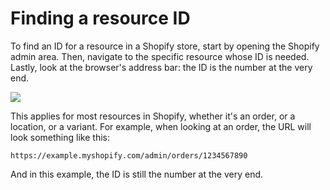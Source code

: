 # Finding a resource ID

To find an ID for a resource in a Shopify store, start by opening the Shopify admin area. Then, navigate to the specific resource whose ID is needed. Lastly, look at the browser's address bar: the ID is the number at the very end.

![](https://d33v4339jhl8k0.cloudfront.net/docs/assets/5ddd799f2c7d3a7e9ae472fc/images/5e28a1e22c7d3a7e9ae69bd4/5e28a1e2b21b9.png)

This applies for most resources in Shopify, whether it's an order, or a location, or a variant. For example, when looking at an order, the URL will look something like this:

```text
https://example.myshopify.com/admin/orders/1234567890
```

And in this example, the ID is still the number at the very end.

